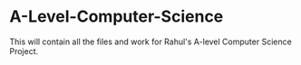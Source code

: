 # A-Level-Computer-Science
This will contain all the files and work for Rahul's A-level Computer Science Project.
